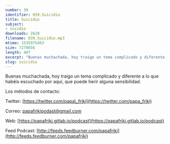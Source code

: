 ```yaml
---
number: 39
identifier: 039.Suicidio
title: Suicidio
subject:
- sucidio
downloads: 2620
filename: 039.Suicidio.mp3
mtime: 1535975463
size: 7278656
length: 407
excerpt: "Buenas muchachada, hoy traigo un tema complicado y diferente a lo que habéis escuchado por aquí, que puede herir alguna sensibilidad.   \n\nLos métodos de contacto:  \n\nTwitter: [https://twitter.com/papa\\_friki](https://twitter.com/papa_friki)\n\nCorreo: [papafrikipodast@gmail.com](https://archive.org/details/papafrikipodast@gmail.com)\n\nWeb: [https://papafriki.gitlab.io/podcast](https://papafriki.gitlab.io/podcast)\n\nFeed Podcast: [http://feeds.feedburner.com/papafriki](http://feeds.feedburner.com/papafriki)"
slug: suicidio
---
```

Buenas muchachada, hoy traigo un tema complicado y diferente a lo que habéis escuchado por aquí, que puede herir alguna sensibilidad.

Los métodos de contacto:

Twitter: [https://twitter.com/papa\_friki](https://twitter.com/papa_friki)

Correo: [papafrikipodast@gmail.com](https://archive.org/details/papafrikipodast@gmail.com)

Web: [https://papafriki.gitlab.io/podcast](https://papafriki.gitlab.io/podcast)

Feed Podcast: [http://feeds.feedburner.com/papafriki](http://feeds.feedburner.com/papafriki)